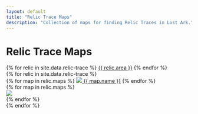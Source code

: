 ```yaml
---
layout: default
title: "Relic Trace Maps"
description: "Collection of maps for finding Relic Traces in Lost Ark."
---
```


<h1>Relic Trace Maps</h1>

<div class="nav nav-tabs" id="Relic-tab" role="tablist" aria-orientation="vertical">
  {% for relic in site.data.relic-trace %}
  <a class="nav-link {% if relic.area == 'Arthetine' %}active{% endif %}" id="{{ relic.area | slugify }}-tab" data-toggle="tab" href="#{{ relic.area | slugify }}-content" role="tab">{{ relic.area }}</a>
  {% endfor %}
</div>
<div class="tab-content" id="Relic-tabContent">
  {% for relic in site.data.relic-trace %}
  <div class="tab-pane fade {% if relic.area == 'Arthetine' %}show active{% endif %}" id="{{ relic.area | slugify }}-content" role="tabpanel">
    <div class="row">
    <div class="col-3">
      <div class="nav flex-column nav-pills" id="v-pills-tab" role="tablist" aria-orientation="vertical">
      {% for map in relic.maps %}
        <a class="nav-link {% if map.first == true %}active{% endif %}" id="{{ map.name | slugify }}-tab" data-toggle="pill" href="#{{ map.name | slugify }}-tabContent" role="tab"><img src="/assets/img/map-icons/{{ map.name }}.png" class="align-middle"> {{ map.name }}</a>
      {% endfor %}
      </div>
    </div>
    <div class="col-9">
    <div class="tab-content" id="{{ relic.area | slugify }}-maps">
      {% for map in relic.maps %}
      <div class="tab-pane fade {% if map.first == true %}show active{% endif %}" id="{{ map.name | slugify }}-tabContent" role="tabpanel">
        <img src="/assets/img/relic-trace/{{ relic.area }} - {{ map.name }}.png">
      </div>
      {% endfor %}
    </div>
    </div>
    </div>
  </div>
  {% endfor %}
</div>
